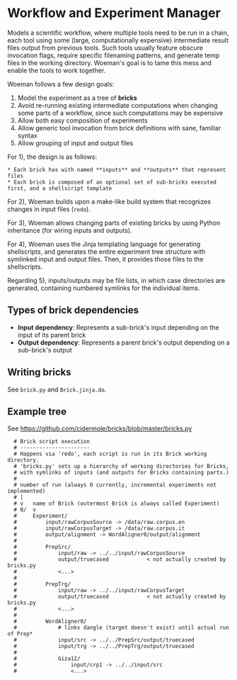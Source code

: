 # Workflow and Experiment Manager

Models a scientific workflow, where multiple tools need to be run in a chain, each tool using some (large, computationally expensive) intermediate result files output from previous tools. Such tools usually feature obscure invocation flags, require specific filenaming patterns, and generate temp files in the working directory. Woeman's goal is to tame this mess and enable the tools to work together.

Woeman follows a few design goals:

1) Model the experiment as a tree of **bricks**
2) Avoid re-running existing intermediate computations when changing some parts of a workflow, since such computations may be expensive
3) Allow both easy composition of experiments
4) Allow generic tool invocation from brick definitions with sane, familiar syntax
5) Allow grouping of input and output files

For 1), the design is as follows:

    * Each brick has with named **inputs** and **outputs** that represent files
    * Each brick is composed of an optional set of sub-bricks executed first, and a shellscript template

For 2), Woeman builds upon a make-like build system that recognizes changes in input files (`redo`).

For 3), Woeman allows changing parts of existing bricks by using Python inheritance (for wiring inputs and outputs).

For 4), Woeman uses the Jinja templating language for generating shellscripts, and generates the entire experiment tree structure with symlinked input and output files. Then, it provides those files to the shellscripts.

Regarding 5), inputs/outputs may be file lists, in which case directories are generated, containing numbered symlinks for the individual items.

## Types of brick dependencies

* **Input dependency**: Represents a sub-brick's input depending on the input of its parent brick
* **Output dependency**: Represents a parent brick's output depending on a sub-brick's output

## Writing bricks

See `brick.py` and `Brick.jinja.do`.

## Example tree

See https://github.com/cidermole/bricks/blob/master/bricks.py

      # Brick script execution
      # ----------------------
      # Happens via 'redo', each script is run in its Brick working directory.
      # 'bricks.py' sets up a hierarchy of working directories for Bricks,
      # with symlinks of inputs (and outputs for Bricks containing parts.)
      #
      # number of run (always 0 currently, incremental experiments not implemented)
      # |
      # v   name of Brick (outermost Brick is always called Experiment)
      # 0/  v
      #     Experiment/
      #         input/rawCorpusSource -> /data/raw.corpus.en
      #         input/rawCorpusTarget -> /data/raw.corpus.it
      #         output/alignment -> WordAligner0/output/alignment
      #
      #         PrepSrc/
      #             input/raw -> ../../input/rawCorpusSource
      #             output/truecased            < not actually created by bricks.py
      #             <...>
      #
      #         PrepTrg/
      #             input/raw -> ../../input/rawCorpusTarget
      #             output/truecased            < not actually created by bricks.py
      #             <...>
      #
      #         WordAligner0/
      #             # links dangle (target doesn't exist) until actual run of Prep*
      #             input/src -> ../../PrepSrc/output/truecased
      #             input/trg -> ../../PrepTrg/output/truecased
      #
      #             Giza12/
      #                 input/crp1 -> ../../input/src
      #                 <...>
